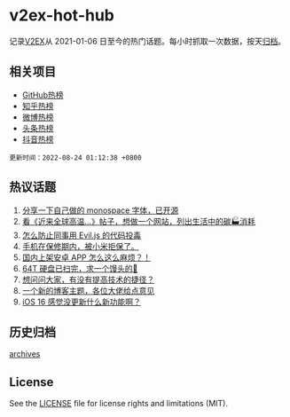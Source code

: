 # v2ex-hot-hub

 记录[V2EX](https://www.v2ex.com/)从 2021-01-06 日至今的热门话题。每小时抓取一次数据，按天[归档](archives)。
 
 ## 相关项目

- [GitHub热榜](https://github.com/snaildev/github-hot-hub)
- [知乎热榜](https://github.com/snaildev/zhihu-hot-hub)
- [微博热榜](https://github.com/snaildev/weibo-hot-hub)
- [头条热榜](https://github.com/snaildev/toutiao-hot-hub)
- [抖音热榜](https://github.com/snaildev/douyin-hot-hub)


 `更新时间：2022-08-24 01:12:38 +0800`

## 热议话题

1. [分享一下自己做的 monospace 字体，已开源](https://www.v2ex.com/t/874714)
1. [看《近来全球高温…》帖子，想做一个网站，列出生活中的碳🏭消耗](https://www.v2ex.com/t/874720)
1. [怎么防止同事用 Evil.js 的代码投毒](https://www.v2ex.com/t/874717)
1. [手机在保修期内，被小米拒保了。](https://www.v2ex.com/t/874761)
1. [国内上架安卓 APP 怎么这么麻烦？！](https://www.v2ex.com/t/874776)
1. [64T 硬盘已扫完，求一个馒头的💊](https://www.v2ex.com/t/874756)
1. [想问问大家，有没有提高技术的捷径？](https://www.v2ex.com/t/874698)
1. [一个新的博客主题，各位大佬给点意见](https://www.v2ex.com/t/874710)
1. [iOS 16 感觉没更新什么新功能啊？](https://www.v2ex.com/t/874708)

## 历史归档

[archives](archives)

## License

See the [LICENSE](LICENSE) file for license rights and limitations (MIT).
